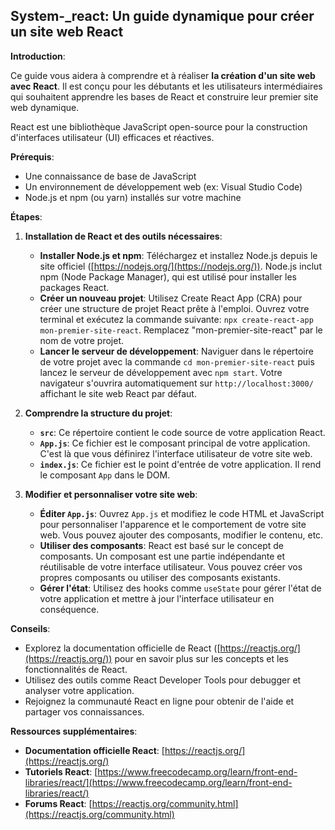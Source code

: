 ##  System-_react: Un guide dynamique pour créer un site web React

**Introduction**:

Ce guide vous aidera à comprendre et à réaliser **la création d'un site web avec React**. Il est conçu pour les débutants et les utilisateurs intermédiaires qui souhaitent apprendre les bases de React et construire leur premier site web dynamique.

React est une bibliothèque JavaScript open-source pour la construction d'interfaces utilisateur (UI) efficaces et réactives.  

**Prérequis**:

*  Une connaissance de base de JavaScript
*  Un environnement de développement web (ex: Visual Studio Code)
*  Node.js et npm (ou yarn) installés sur votre machine

**Étapes**:

1. **Installation de React et des outils nécessaires**:

   *  **Installer Node.js et npm**: Téléchargez et installez Node.js depuis le site officiel ([https://nodejs.org/](https://nodejs.org/)). Node.js inclut npm (Node Package Manager), qui est utilisé pour installer les packages React.
   *  **Créer un nouveau projet**: Utilisez Create React App (CRA) pour créer une structure de projet React prête à l'emploi. Ouvrez votre terminal et exécutez la commande suivante: `npx create-react-app mon-premier-site-react`. Remplacez "mon-premier-site-react" par le nom de votre projet.
   *  **Lancer le serveur de développement**: Naviguer dans le répertoire de votre projet avec la commande `cd mon-premier-site-react` puis lancez le serveur de développement avec `npm start`.  Votre navigateur s'ouvrira automatiquement sur `http://localhost:3000/` affichant le site web React par défaut.

2. **Comprendre la structure du projet**:

   *  **`src`**: Ce répertoire contient le code source de votre application React. 
   *  **`App.js`**: Ce fichier est le composant principal de votre application. C'est là que vous définirez l'interface utilisateur de votre site web.
   *  **`index.js`**: Ce fichier est le point d'entrée de votre application. Il rend le composant `App` dans le DOM.

3. **Modifier et personnaliser votre site web**:

   *  **Éditer `App.js`**: Ouvrez `App.js` et modifiez le code HTML et JavaScript pour personnaliser l'apparence et le comportement de votre site web. Vous pouvez ajouter des composants, modifier le contenu, etc.
   *  **Utiliser des composants**: React est basé sur le concept de composants. Un composant est une partie indépendante et réutilisable de votre interface utilisateur. Vous pouvez créer vos propres composants ou utiliser des composants existants.
   *  **Gérer l'état**: Utilisez des hooks comme `useState` pour gérer l'état de votre application et mettre à jour l'interface utilisateur en conséquence.

**Conseils**:

*  Explorez la documentation officielle de React ([https://reactjs.org/](https://reactjs.org/)) pour en savoir plus sur les concepts et les fonctionnalités de React.
*  Utilisez des outils comme React Developer Tools pour debugger et analyser votre application.
*  Rejoignez la communauté React en ligne pour obtenir de l'aide et partager vos connaissances.

**Ressources supplémentaires**:

*  **Documentation officielle React**: [https://reactjs.org/](https://reactjs.org/)
*  **Tutoriels React**: [https://www.freecodecamp.org/learn/front-end-libraries/react/](https://www.freecodecamp.org/learn/front-end-libraries/react/)
*  **Forums React**: [https://reactjs.org/community.html](https://reactjs.org/community.html)



